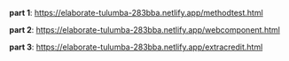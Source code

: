 **part 1**: https://elaborate-tulumba-283bba.netlify.app/methodtest.html

**part 2**: https://elaborate-tulumba-283bba.netlify.app/webcomponent.html

**part 3**: https://elaborate-tulumba-283bba.netlify.app/extracredit.html

